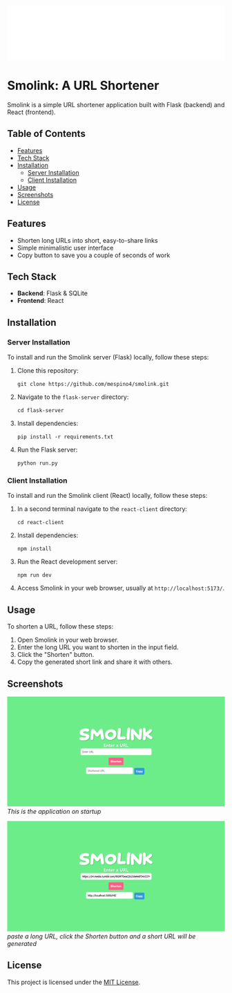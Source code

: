 ![Smolink Logo](../react-client/public/smolink.png)

# Smolink: A URL Shortener

Smolink is a simple URL shortener application built with Flask (backend) and React (frontend).

## Table of Contents

- [Features](#features)
- [Tech Stack](#tech-stack)
- [Installation](#installation)
  - [Server Installation](#server-installation)
  - [Client Installation](#client-installation)
- [Usage](#usage)
- [Screenshots](#screenshots)
- [License](#license)

## Features

- Shorten long URLs into short, easy-to-share links
- Simple minimalistic user interface
- Copy button to save you a couple of seconds of work

## Tech Stack

- **Backend**: Flask & SQLite
- **Frontend**: React

## Installation

### Server Installation

To install and run the Smolink server (Flask) locally, follow these steps:

1. Clone this repository:

    ```
    git clone https://github.com/mespino4/smolink.git
    ```

2. Navigate to the `flask-server` directory:

    ```
    cd flask-server
    ```

3. Install dependencies:

    ```
    pip install -r requirements.txt
    ```

4. Run the Flask server:

    ```
    python run.py
    ```

### Client Installation

To install and run the Smolink client (React) locally, follow these steps:

1. In a second terminal navigate to the `react-client` directory:

    ```
    cd react-client
    ```

2. Install dependencies:

    ```
    npm install
    ```

3. Run the React development server:

    ```
    npm run dev
    ```

4. Access Smolink in your web browser, usually at `http://localhost:5173/`.

## Usage

To shorten a URL, follow these steps:

1. Open Smolink in your web browser.
2. Enter the long URL you want to shorten in the input field.
3. Click the "Shorten" button.
4. Copy the generated short link and share it with others.

## Screenshots

![Screenshot 1](screenshots/ss1.png)
*This is the application on startup*

![Screenshot 2](screenshots/ss2.png)
*paste a long URL, click the Shorten button and a short URL will be generated*

## License

This project is licensed under the [MIT License](LICENSE).
